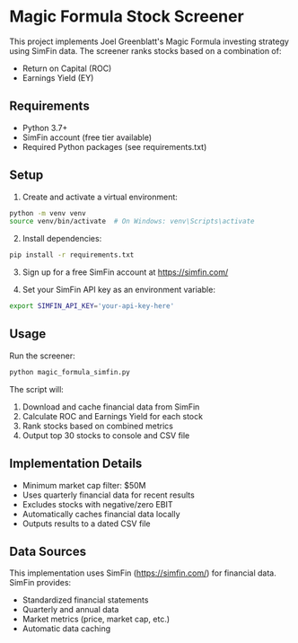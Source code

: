 # Magic Formula Stock Screener

This project implements Joel Greenblatt's Magic Formula investing strategy using SimFin data. The screener ranks stocks based on a combination of:
- Return on Capital (ROC)
- Earnings Yield (EY)

## Requirements

- Python 3.7+
- SimFin account (free tier available)
- Required Python packages (see requirements.txt)

## Setup

1. Create and activate a virtual environment:
```bash
python -m venv venv
source venv/bin/activate  # On Windows: venv\Scripts\activate
```

2. Install dependencies:
```bash
pip install -r requirements.txt
```

3. Sign up for a free SimFin account at https://simfin.com/

4. Set your SimFin API key as an environment variable:
```bash
export SIMFIN_API_KEY='your-api-key-here'
```

## Usage

Run the screener:
```bash
python magic_formula_simfin.py
```

The script will:
1. Download and cache financial data from SimFin
2. Calculate ROC and Earnings Yield for each stock
3. Rank stocks based on combined metrics
4. Output top 30 stocks to console and CSV file

## Implementation Details

- Minimum market cap filter: $50M
- Uses quarterly financial data for recent results
- Excludes stocks with negative/zero EBIT
- Automatically caches financial data locally
- Outputs results to a dated CSV file

## Data Sources

This implementation uses SimFin (https://simfin.com/) for financial data. SimFin provides:
- Standardized financial statements
- Quarterly and annual data
- Market metrics (price, market cap, etc.)
- Automatic data caching

